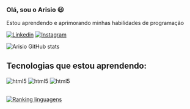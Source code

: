 ### Olá, sou o Arisio 😃
Estou aprendendo e aprimorando minhas habilidades de programação

[![Linkedin](https://img.shields.io/badge/LinkedIn-0077B5?style=for-the-badge&logo=linkedin&logoColor=white
)](https://www.linkedin.com/in/arisio-filho-369a59255/)
[![Instagram](https://img.shields.io/badge/Instagram-E4405F?style=for-the-badge&logo=instagram&logoColor=white
)](https://www.instagram.com/arisiofilho_/?next=%2F)

![Arisio GitHub stats](https://github-readme-stats.vercel.app/api?username=ArisioFilho&show_icons=true&theme=tokyonight)

## Tecnologias que estou aprendendo:
<div style="display: inline_block">
  <img align="center" alt="html5" src="https://img.shields.io/badge/c-%2300599C.svg?style=for-the-badge&logo=c&logoColor=white" />
  <img align="center" alt="html5" src="https://img.shields.io/badge/HTML5-E34F26?style=for-the-badge&logo=html5&logoColor=white" />
  <img align="center" alt="html5" src="https://img.shields.io/badge/CSS-239120?&style=for-the-badge&logo=css3&logoColor=white" />
</div>
  <br/>
  
[![Ranking linguagens](https://github-readme-stats.vercel.app/api/top-langs/?username=ArisioFilho&hide_progress=true)](https://github.com/ArisioFilho/github-readme-stats)
